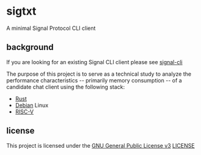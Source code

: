 # sigtxt
A minimal Signal Protocol CLI client

## background

If you are looking for an existing Signal CLI client please see [signal-cli](https://github.com/AsamK/signal-cli)

The purpose of this project is to serve as a technical study to
analyze the performance characteristics -- primarily memory
consumption -- of a candidate chat client using the following stack:

* [Rust](https://rustlang.org)
* [Debian](https://www.debian.org/) Linux
* [RISC-V](https://en.wikipedia.org/wiki/RISC-V)

## license

This project is licensed under the [GNU General Public License v3](https://www.gnu.org/licenses/gpl-3.0.html) [LICENSE](LICENSE)
